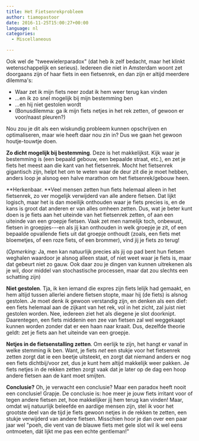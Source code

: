 ```yaml
---
title: Het Fietsenrekprobleem
author: tiamopastoor
date: 2016-11-25T15:00:27+00:00
language: nl
categories:
  - Miscellaneous

---
```

Ook wel de "tweewielerparadox" (dat heb ik zelf bedacht, maar het klinkt wetenschappelijk en serieus). Iedereen die niet in Amsterdam woont zet doorgaans zijn of haar fiets in een fietsenrek, en dan zijn er altijd meerdere dilemma's:

  * Waar zet ik mijn fiets neer zodat ik hem weer terug kan vinden
  * ...en ik zo snel mogelijk bij mijn bestemming ben
  * ...en hij niet gestolen wordt
  * (Bonusdilemma: ga ik mijn fiets netjes in het rek zetten, of gewoon er voor/naast pleuren?)

Nou zou je dit als een wiskundig probleem kunnen opschrijven en optimaliseren, maar wie heeft daar nou zin in? Dus we gaan het gewoon houtje-touwtje doen.<!--more-->

**Zo dicht mogelijk bij bestemming**. Deze is het makkelijkst. Kijk waar je bestemming is (een bepaald gebouw, een bepaalde straat, etc.), en zet je fiets het meest aan die kant van het fietsenrek. Mocht het fietsenrek gigantisch zijn, helpt het om te weten waar de deur zit die je moet hebben, anders loop je alsnog een halve marathon om het fietsenrek/gebouw heen.

**Herkenbaar. **Veel mensen zetten hun fiets helemaal alleen in het fietsenrek, zo ver mogelijk verwijderd van alle andere fietsen. Dat lijkt logisch, maar het is dan moeilijk onthouden waar je fiets precies is, en de kans is groot dat anderen er van alles omheen zetten. Dus, wat je beter kunt doen is je fiets aan het uiteinde van het fietsenrek zetten, of aan een uiteinde van een groepje fietsen. Vaak zet men namelijk toch, onbewust, fietsen in groepjes---en als jij kan onthouden in welk groepje je zit, of een bepaalde opvallende fiets uit dat groepje onthoudt (zoals, een fiets met bloemetjes, of een roze fiets, of een brommer), vind jij je fiets zo terug!

(_Opmerking:_ Ja, men kan natuurlijk precies als jij op pad bent hun fietsen weghalen waardoor je alsnog alleen staat, of niet weet waar je fiets is, maar dat gebeurt niet zo gauw. Ook daar zou je dingen van kunnen uitrekenen als je wil, door middel van stochastische processen, maar dat zou slechts een schatting zijn)

**Niet gestolen**. Tja, ik ken iemand die expres zijn fiets lelijk had gemaakt, en hem altijd tussen allerlei andere fietsen stopte, maar hij (de fiets) is alsnog gestolen. Je moet denk ik gewoon verstandig zijn, en denken als een dief: een fiets helemaal aan de zijkant van het rek, vol in het zicht, zal juist niet gestolen worden. Nee, iedereen ziet het als diegene je slot doorknipt. Daarentegen, een fiets middenin een zee van fietsen zal wel weggekaapt kunnen worden zonder dat er een haan naar kraait. Dus, dezelfde theorie geldt: zet je fiets aan het uiteinde van een groepje.

**Netjes in de fietsenstalling zetten**. Om eerlijk te zijn, het hangt er vanaf in welke stemming ik ben. Want, je fiets _net_ een stukje voor het fietsenrek zetten zorgt dat ie een beetje uitsteekt, en zorgt dat niemand anders er nog een fiets dichtbij/voor zet, dus je kunt hem altijd makkelijk weer pakken. Je fiets netjes in de rekken zetten zorgt vaak dat je later op de dag een hoop andere fietsen aan de kant moet smijten.

**Conclusie?** Oh, je verwacht een conclusie? Maar een paradox heeft nooit een conclusie! Grapje. De conclusie is: hoe meer je jouw fiets irritant voor of tegen andere fietsen zet, hoe makkelijker jij hem terug kan vinden! Maar, omdat wij natuurlijk beleefde en aardige mensen zijn, stel ik voor het grootste deel van de tijd je fiets gewoon netjes in de rekken te zetten, een stukje verwijderd van andere fietsen. Misschien hoor je dan over een paar jaar wel "poeh, die vent van de blauwe fiets met gele slot wil ik wel eens ontmoeten, dát lijkt me pas een echte gentleman!"

 